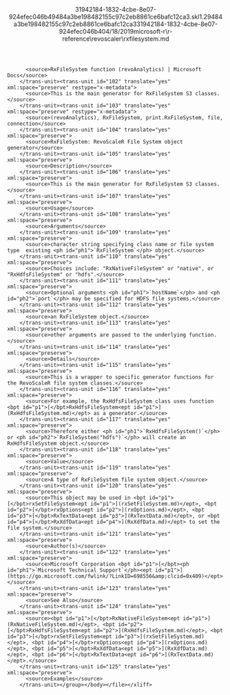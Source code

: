 <?xml version="1.0"?><xliff version="1.2" xmlns="urn:oasis:names:tc:xliff:document:1.2" xmlns:xsi="http://www.w3.org/2001/XMLSchema-instance" xsi:schemaLocation="urn:oasis:names:tc:xliff:document:1.2 xliff-core-1.2-transitional.xsd"><file datatype="xml" original="rxfilesystem.md" source-language="en-US" target-language="en-US"><header><tool tool-id="mdxliff" tool-name="mdxliff" tool-version="1.0-d1654b2" tool-company="Microsoft" /><xliffext:skl_file_name xmlns:xliffext="urn:microsoft:content:schema:xliffextensions">31942184-1832-4cbe-8e07-924efec046b49484a3be198482155c97c2eb8861ce6bafc12ca3.skl</xliffext:skl_file_name><xliffext:version xmlns:xliffext="urn:microsoft:content:schema:xliffextensions">1.2</xliffext:version><xliffext:ms.openlocfilehash xmlns:xliffext="urn:microsoft:content:schema:xliffextensions">9484a3be198482155c97c2eb8861ce6bafc12ca3</xliffext:ms.openlocfilehash><xliffext:ms.sourcegitcommit xmlns:xliffext="urn:microsoft:content:schema:xliffextensions">31942184-1832-4cbe-8e07-924efec046b4</xliffext:ms.sourcegitcommit><xliffext:ms.lasthandoff xmlns:xliffext="urn:microsoft:content:schema:xliffextensions">04/18/2019</xliffext:ms.lasthandoff><xliffext:ms.openlocfilepath xmlns:xliffext="urn:microsoft:content:schema:xliffextensions">microsoft-r\r-reference\revoscaler\rxfilesystem.md</xliffext:ms.openlocfilepath></header><body><group id="content" extype="content"><trans-unit id="101" translate="yes" xml:space="preserve" restype="x-metadata">
          <source>RxFileSystem function (revoAnalytics) | Microsoft Docs</source>
        </trans-unit><trans-unit id="102" translate="yes" xml:space="preserve" restype="x-metadata">
          <source>This is the main generator for RxFileSystem S3 classes.</source>
        </trans-unit><trans-unit id="103" translate="yes" xml:space="preserve" restype="x-metadata">
          <source>(revoAnalytics), RxFileSystem, print.RxFileSystem, file, connection</source>
        </trans-unit><trans-unit id="104" translate="yes" xml:space="preserve">
          <source>RxFileSystem: RevoScaleR File System object generator</source>
        </trans-unit><trans-unit id="105" translate="yes" xml:space="preserve">
          <source>Description</source>
        </trans-unit><trans-unit id="106" translate="yes" xml:space="preserve">
          <source>This is the main generator for RxFileSystem S3 classes.</source>
        </trans-unit><trans-unit id="107" translate="yes" xml:space="preserve">
          <source>Usage</source>
        </trans-unit><trans-unit id="108" translate="yes" xml:space="preserve">
          <source>Arguments</source>
        </trans-unit><trans-unit id="109" translate="yes" xml:space="preserve">
          <source>character string specifying class name or file system type  existing <ph id="ph1">`RxFileSystem`</ph> object.</source>
        </trans-unit><trans-unit id="110" translate="yes" xml:space="preserve">
          <source>Choices include: "RxNativeFileSystem" or "native", or "RxHdfsFileSystem" or "hdfs".</source>
        </trans-unit><trans-unit id="111" translate="yes" xml:space="preserve">
          <source>Optional arguments <ph id="ph1">`hostName`</ph> and <ph id="ph2">`port`</ph> may be specified for HDFS file systems.</source>
        </trans-unit><trans-unit id="112" translate="yes" xml:space="preserve">
          <source>an RxFileSystem object.</source>
        </trans-unit><trans-unit id="113" translate="yes" xml:space="preserve">
          <source>other arguments are passed to the underlying function.</source>
        </trans-unit><trans-unit id="114" translate="yes" xml:space="preserve">
          <source>Details</source>
        </trans-unit><trans-unit id="115" translate="yes" xml:space="preserve">
          <source>This is a wrapper to specific generator functions for the RevoScaleR file system classes.</source>
        </trans-unit><trans-unit id="116" translate="yes" xml:space="preserve">
          <source>For example, the RxHdfsFileSystem class uses function <bpt id="p1">[</bpt>RxHdfsFileSystem<ept id="p1">](RxHdfsFileSystem.md)</ept> as a generator.</source>
        </trans-unit><trans-unit id="117" translate="yes" xml:space="preserve">
          <source>Therefore either <ph id="ph1">`RxHdfsFileSystem()`</ph> or <ph id="ph2">`RxFileSystem("hdfs")`</ph> will create an RxHdfsFileSystem object.</source>
        </trans-unit><trans-unit id="118" translate="yes" xml:space="preserve">
          <source>Value</source>
        </trans-unit><trans-unit id="119" translate="yes" xml:space="preserve">
          <source>A type of RxFileSystem file system object.</source>
        </trans-unit><trans-unit id="120" translate="yes" xml:space="preserve">
          <source>This object may be used in <bpt id="p1">[</bpt>rxSetFileSystem<ept id="p1">](rxSetFileSystem.md)</ept>, <bpt id="p2">[</bpt>rxOptions<ept id="p2">](rxOptions.md)</ept>, <bpt id="p3">[</bpt>RxTextData<ept id="p3">](RxTextData.md)</ept>, or <bpt id="p4">[</bpt>RxXdfData<ept id="p4">](RxXdfData.md)</ept> to set the file system.</source>
        </trans-unit><trans-unit id="121" translate="yes" xml:space="preserve">
          <source>Author(s)</source>
        </trans-unit><trans-unit id="122" translate="yes" xml:space="preserve">
          <source>Microsoft Corporation <bpt id="p1">[</bpt><ph id="ph1">`Microsoft Technical Support`</ph><ept id="p1">](https://go.microsoft.com/fwlink/?LinkID=698556&amp;clcid=0x409)</ept></source>
        </trans-unit><trans-unit id="123" translate="yes" xml:space="preserve">
          <source>See Also</source>
        </trans-unit><trans-unit id="124" translate="yes" xml:space="preserve">
          <source><bpt id="p1">[</bpt>RxNativeFileSystem<ept id="p1">](RxNativeFileSystem.md)</ept>, <bpt id="p2">[</bpt>RxHdfsFileSystem<ept id="p2">](RxHdfsFileSystem.md)</ept>, <bpt id="p3">[</bpt>rxSetFileSystem<ept id="p3">](rxSetFileSystem.md)</ept>, <bpt id="p4">[</bpt>rxOptions<ept id="p4">](rxOptions.md)</ept>, <bpt id="p5">[</bpt>RxXdfData<ept id="p5">](RxXdfData.md)</ept>, <bpt id="p6">[</bpt>RxTextData<ept id="p6">](RxTextData.md)</ept>.</source>
        </trans-unit><trans-unit id="125" translate="yes" xml:space="preserve">
          <source>Examples</source>
        </trans-unit></group></body></file></xliff>